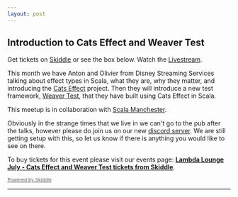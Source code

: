 ```yaml
---
layout: post
---
```


## Introduction to Cats Effect and Weaver Test

Get tickets on [Skiddle][Skiddle] or see the box below. Watch the [Livestream][Livestream].

This month we have Anton and Olivier from Disney Streaming Services talking about effect types in Scala, what they are, why they matter, and introducing the [Cats Effect][cats-effect] project.
Then they will introduce a new test framework, [Weaver Test][weaver-test], that they have built using Cats Effect in Scala.

This meetup is in collaboration with [Scala Manchester][scala-manchester].

Obviously in the strange times that we live in we can't go to the pub after the talks, however please do join us on our new [discord server][Discord].
We are still getting setup with this, so let us know if there is anything you would like to see on there.

<!-- Start Ticket Box 13803816 -->
 <div id='ticketbox_ph_13803816' style='width:100%'><p>To buy tickets for this event please visit our events page: <a href='https://www.skiddle.com/whats-on/London/Virtual-Event/Lambda-Lounge-July---Cats-Effect-and-Weaver-Test/13803816/'><strong>Lambda Lounge July - Cats Effect and Weaver Test tickets from Skiddle</strong></a>.</p></div>
 <script type='text/javascript'>(function() { var po = document.createElement('script'); po.type = 'text/javascript'; po.async = true; po.src = 'https://www.skiddle.com/infofeed/ticketpage.php?ilid=13803816;type=embedded'; var s = document.getElementsByTagName('script')[0]; s.parentNode.insertBefore(po, s); })(); </script>
 <p style='margin-top:0;font-size:8pt;line-height:13px;'><a href='https://www.skiddle.com/' style='color:#666'>Powered by Skiddle</a></p>
 <!-- End Ticket Box 13803816 -->

---

[Livestream]: https://www.youtube.com/watch?v=OuTdqszl9jw
[Discord]: https://discord.gg/mQ9gGQN
[Skiddle]: http://skiddle.com/e/13803816
[scala-manchester]: https://www.meetup.com/scala-developers/
[cats-effect]: https://typelevel.org/cats-effect/
[weaver-test]: https://disneystreaming.github.io/weaver-test/
